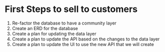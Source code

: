 # First Steps to sell to customers

1. Re-factor the database to have a community layer
2. Create an ERD for the database
3. Create a plan for updating the data layer
4. Create a plan to update the API based on the changes to the data layer
5. Create a plan to update the UI to use the new API that we will create
